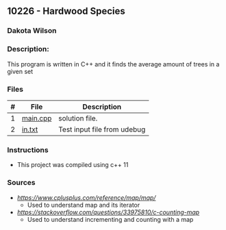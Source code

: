 ## 10226 - Hardwood Species
### Dakota Wilson 
### Description:

This program is written in C++ and it finds the average amount of trees in a given set

### Files

|   #   | File                       | Description                                                |
| :---: | -------------------------- | ---------------------------------------------------------- |
|   1   | [main.cpp](./main.cpp)     | solution file.                                             |
|   2   | [in.txt](./in.txt)         | Test input file from udebug                                |

### Instructions

- This project was compiled using c++ 11

### Sources

- *https://www.cplusplus.com/reference/map/map/*
    - Used to understand map and its iterator
- *https://stackoverflow.com/questions/33975810/c-counting-map*
    - Used to understand incrementing and counting with a map